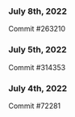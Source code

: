 ### July 8th, 2022

Commit #263210

### July 5th, 2022

Commit #314353


### July 4th, 2022

Commit #72281
